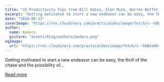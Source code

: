 ```yaml
---
title: "15 Productivity Tips from Bill Gates, Elon Musk, Warren Buffet and Others"
excerpt: "Getting motivated to start a new endeavor can be easy, the thrill of the chase and the possibility of..."
date: "2020-08-13"
coverImage: "https://res.cloudinary.com/practicaldev/image/fetch/s--hDBev6Hr--/c_imagga_scale,f_auto,fl_progressive,h_420,q_auto,w_1000/https://dev-to-uploads.s3.amazonaws.com/i/dtgbzc8mwbr1be356get.png"
author:
  name: Koders
  picture: "assets/blog/authors/koders.png"
ogImage:
  url: "https://res.cloudinary.com/practicaldev/image/fetch/s--hDBev6Hr--/c_imagga_scale,f_auto,fl_progressive,h_420,q_auto,w_1000/https://dev-to-uploads.s3.amazonaws.com/i/dtgbzc8mwbr1be356get.png"
---
```


Getting motivated to start a new endeavor can be easy, the thrill of the chase and the possibility of...

[Read more](https://dev.to/zoebourque/15-productivity-tips-from-bill-gates-elon-musk-warren-buffet-and-others-4eci)
